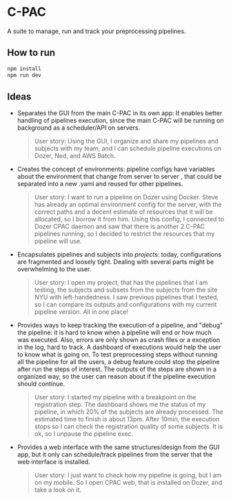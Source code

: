 # C-PAC

A suite to manage, run and track your preprocessing pipelines.

## How to run

```bash
npm install
npm run dev
```

## Ideas

* Separates the GUI from the main C-PAC in its own app: It enables better handling of pipelines execution, since the main C-PAC will be running on background as a scheduler/API on servers.

  > User story: Using the GUI, I organize and share my pipelines and subjects with my team, and I can schedule pipeline executions on Dozer, Ned, and AWS Batch.

* Creates the concept of environments: pipeline configs have variables about the environment that change from server to server , that could be separated into a new .yaml and reused for other pipelines.

  > User story: I want to run a pipeline on Dozer using Docker. Steve has already an optimal environment config for the server, with the correct paths and a decent estimate of resources that it will be allocated, so I borrow it from him. Using this config, I connected to Dozer CPAC daemon and saw that there is another 2 C-PAC pipelines running, so I decided to restrict the resources that my pipeline will use.
    
* Encapsulates pipelines and subjects into *projects*: today, configurations are fragmented and loosely tight. Dealing with several parts might be overwhelming to the user.

  > User story: I open my project, that has the pipelines that I am testing, the subjects and subsets from the subjects from the site NYU with left-handedness. I saw previous pipelines that I tested, so I can compare its outputs and configurations with my current pipeline version. All in one place!

* Provides ways to keep tracking the execution of a pipeline, and "debug" the pipeline: it is hard to know when a pipeline will end or how much was executed. Also, errors are only shown as crash files or a exception in the log, hard to track. A dashboard of executions would help the user to know what is going on. To test preprocessing steps without running all the pipeline for all the users, a debug feature could stop the pipeline after run the steps of interest. The outputs of the steps are shown in a organized way, so the user can reason about if the pipeline execution should continue. 

  > User story: I started my pipeline with a breakpoint on the registration step. The dashboard shows me the status of my pipeline, in which 20% of the subjects are already processed. The estimated time to finish is about 13pm. After 10min, the execution stops so I can check the registration quality of some subjects. It is ok, so I unpause the pipeline exec.

* Provides a web interface with the same structures/design from the GUI app, but it only can schedule/track pipelines from the server that the web interface is installed.

  > User story: I just want to check how my pipeline is going, but I am on my mobile. So I open CPAC web, that is installed on Dozer, and take a look on it.
